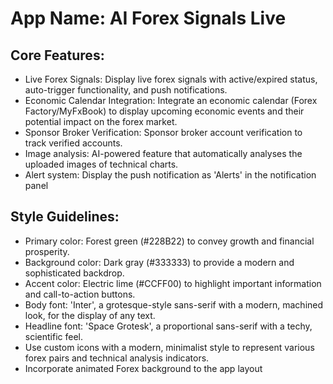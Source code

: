 # **App Name**: AI Forex Signals Live

## Core Features:

- Live Forex Signals: Display live forex signals with active/expired status, auto-trigger functionality, and push notifications.
- Economic Calendar Integration: Integrate an economic calendar (Forex Factory/MyFxBook) to display upcoming economic events and their potential impact on the forex market.
- Sponsor Broker Verification: Sponsor broker account verification to track verified accounts.
- Image analysis: AI-powered feature that automatically analyses the uploaded images of technical charts.
- Alert system: Display the push notification as 'Alerts' in the notification panel

## Style Guidelines:

- Primary color: Forest green (#228B22) to convey growth and financial prosperity.
- Background color: Dark gray (#333333) to provide a modern and sophisticated backdrop.
- Accent color: Electric lime (#CCFF00) to highlight important information and call-to-action buttons.
- Body font: 'Inter', a grotesque-style sans-serif with a modern, machined look, for the display of any text.
- Headline font: 'Space Grotesk', a proportional sans-serif with a techy, scientific feel.
- Use custom icons with a modern, minimalist style to represent various forex pairs and technical analysis indicators.
- Incorporate animated Forex background to the app layout